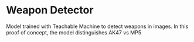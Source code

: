 # Weapon Detector

Model trained with Teachable Machine to detect weapons in images. In this proof of concept, the model distinguishes AK47 vs MP5

